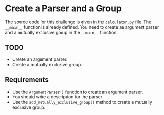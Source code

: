 # Create a Parser and a Group

The source code for this challenge is given in the `calculator.py` file. The `__main__` function is already defined. You need to create an argument parser and a mutually exclusive group in the `__main__` function.

## TODO
* Create an argument parser.
* Create a mutually exclusive group.
 
## Requirements
* Use the `ArgumentParser()` function to create an argument parser.
* You should write a description for the parser.
* Use the `add_mutually_exclusive_group()` method to create a mutually exclusive group.
